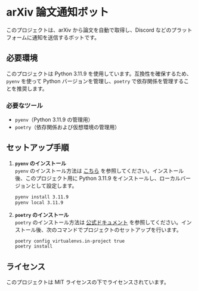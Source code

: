 
# arXiv 論文通知ボット

このプロジェクトは、arXiv から論文を自動で取得し、Discord などのプラットフォームに通知を送信するボットです。

## 必要環境

このプロジェクトは Python 3.11.9 を使用しています。互換性を確保するため、`pyenv` を使って Python バージョンを管理し、`poetry` で依存関係を管理することを推奨します。

### 必要なツール
- `pyenv`（Python 3.11.9 の管理用）
- `poetry`（依存関係および仮想環境の管理用）

## セットアップ手順

1. **`pyenv` のインストール**  
   `pyenv` のインストール方法は [こちら](https://github.com/pyenv/pyenv#installation) を参照してください。インストール後、このプロジェクト用に Python 3.11.9 をインストールし、ローカルバージョンとして設定します。
   ```bash
   pyenv install 3.11.9
   pyenv local 3.11.9
   ```

2. **`poetry` のインストール**  
   `poetry` のインストール方法は [公式ドキュメント](https://python-poetry.org/docs/#installation) を参照してください。インストール後、次のコマンドでプロジェクトのセットアップを行います。
   ```bash
   poetry config virtualenvs.in-project true
   poetry install
   ```

## ライセンス

このプロジェクトは MIT ライセンスの下でライセンスされています。